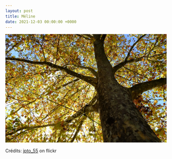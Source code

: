 ```yaml
---
layout: post
title: Méline
date: 2021-12-03 00:00:00 +0000
---
```


![Méline](/images/2021-12-03.jpg)

Crédits: [jpto_55](https://www.flickr.com/people/jpto_55/) on flickr
